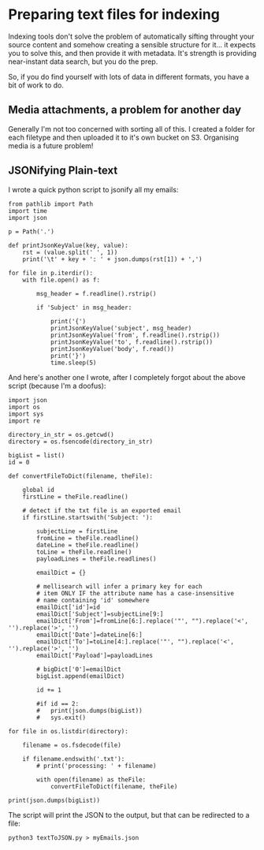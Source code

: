 # Preparing text files for indexing

Indexing tools don't solve the problem of automatically sifting throught your
source content and somehow creating a sensible structure for it... it
expects you to solve this, and then provide it with metadata. It's strength is
providing near-instant data search, but you do the prep.

So, if you do find yourself with lots of data in different formats, you have a
bit of work to do.

## Media attachments, a problem for another day

Generally I'm not too concerned with sorting all of this. I created a folder
for each filetype and then uploaded it to it's own bucket on S3. Organising
media is a future problem!

## JSONifying Plain-text

I wrote a quick python script to jsonify all my emails:

```
from pathlib import Path
import time
import json

p = Path('.')

def printJsonKeyValue(key, value):
    rst = (value.split(' ', 1))
    print('\t' + key + ': ' + json.dumps(rst[1]) + ',')

for file in p.iterdir():
    with file.open() as f:

        msg_header = f.readline().rstrip()

        if 'Subject' in msg_header:

            print('{')
            printJsonKeyValue('subject', msg_header)
            printJsonKeyValue('from', f.readline().rstrip())
            printJsonKeyValue('to', f.readline().rstrip())
            printJsonKeyValue('body', f.read())
            print('}')
            time.sleep(5)
```

And here's another one I wrote, after I completely forgot about the above script (because I'm a doofus):

```
import json
import os
import sys
import re

directory_in_str = os.getcwd()
directory = os.fsencode(directory_in_str)

bigList = list()
id = 0

def convertFileToDict(filename, theFile):

	global id
	firstLine = theFile.readline()

	# detect if the txt file is an exported email
	if firstLine.startswith('Subject: '):

		subjectLine = firstLine
		fromLine = theFile.readline()
		dateLine = theFile.readline()
		toLine = theFile.readline()
		payloadLines = theFile.readlines()

		emailDict = {}

		# mellisearch will infer a primary key for each
		# item ONLY IF the attribute name has a case-insensitive
		# name containing 'id' somewhere
		emailDict['id']=id
		emailDict['Subject']=subjectLine[9:]
		emailDict['From']=fromLine[6:].replace('"', "").replace('<', '').replace('>', '')
		emailDict['Date']=dateLine[6:]
		emailDict['To']=toLine[4:].replace('"', "").replace('<', '').replace('>', '')
		emailDict['Payload']=payloadLines
		
		# bigDict['0']=emailDict
		bigList.append(emailDict)

		id += 1

		#if id == 2:
		#	print(json.dumps(bigList))
		#	sys.exit()

for file in os.listdir(directory):

	filename = os.fsdecode(file)
	
	if filename.endswith('.txt'):
		# print('processing: ' + filename)
		
		with open(filename) as theFile:
			convertFileToDict(filename, theFile)

print(json.dumps(bigList))
```

The script will print the JSON to the output, but that can be redirected to a file:

```
python3 textToJSON.py > myEmails.json
```